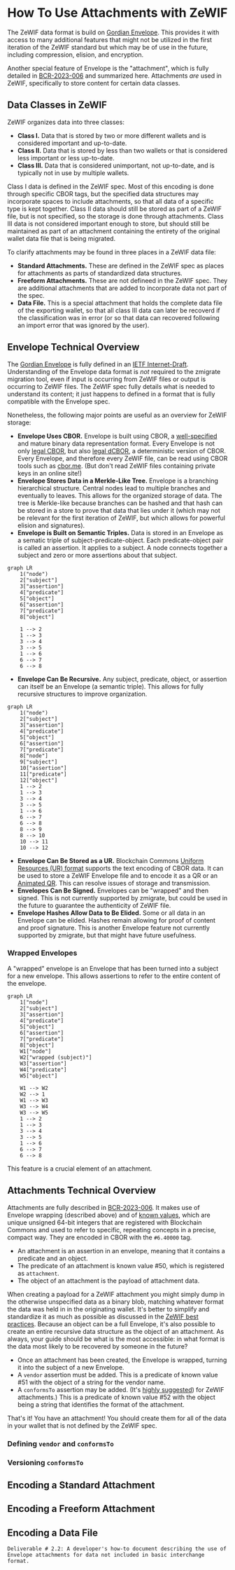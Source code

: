 # How To Use Attachments with ZeWIF

The ZeWIF data format is build on [Gordian Envelope](https://developer.blockchaincommons.com/envelope/). This provides it with access to many additional features that might not be utilized in the first iteration of the ZeWIF standard but which may be of use in the future, including compression, elision, and encryption.

Another special feature of Envelope is the "attachment", which is fully detailed in [BCR-2023-006](https://github.com/BlockchainCommons/Research/blob/master/papers/bcr-2023-006-envelope-attachment.md) and summarized here. Attachments _are_ used in ZeWIF, specifically to store content for certain data classes.

## Data Classes in ZeWIF

ZeWIF organizes data into three classes:

* **Class I.** Data that is stored by two or more different wallets and is considered important and up-to-date.
* **Class II.** Data that is stored by less than two wallets or that is considered less important or less up-to-date.
* **Class III.** Data that is considered unimportant, not up-to-date, and is typically not in use by multiple wallets.

Class I data is defined in the ZeWIF spec. Most of this encoding is done through specific CBOR tags, but the specified data structures may incorporate spaces to include attachments, so that all data of a specific type is kept together. Class II data should still be stored as part of a ZeWIF file, but is not specified, so the storage is done through attachments. Class III data is not considered important enough to store, but should still be maintained as part of an attachment containing the entirety of the original wallet data file that is being migrated.

To clarify attachments may be found in three places in a ZeWIF data file:

* **Standard Attachments.** These are defined in the ZeWIF spec as places for attachments as parts of standardized data structures.
* **Freeform Attachments.** These are not defineed in the ZeWIF spec. They are additional attachments that are added to incorporate data not part of the spec.
* **Data File.** This is a special attachment that holds the complete data file of the exporting wallet, so that all class III data can later be recoverd if the classification was in error (or so that data can recovered following an import error that was ignored by the user).

## Envelope Technical Overview

The [Gordian Envelope](https://developer.blockchaincommons.com) is fully defined in an [IETF Internet-Draft](https://datatracker.ietf.org/doc/draft-mcnally-envelope/). Understanding of the Envelope data format is _not_ required to the zmigrate migration tool, even if input is occurring from ZeWIF files or output is occurring to ZeWIF files. The ZeWIF spec fully details what is needed to understand its content; it just happens to defined in a format that is fully compatible with the Envelope spec.

Nonetheless, the following major points are useful as an overview for ZeWIF storage:

* **Envelope Uses CBOR.** Envelope is built using CBOR, a [well-specified](https://cbor.io/) and mature binary data representation format. Every Envelope is not only [legal CBOR](https://datatracker.ietf.org/doc/html/rfc8949), but also [legal dCBOR](https://datatracker.ietf.org/doc/draft-mcnally-deterministic-cbor/), a deterministic version of CBOR. Every Envelope, and therefore every ZeWIF file, can be read using CBOR tools such as [cbor.me](https://cbor.me/). (But don't read ZeWIF files containing private keys in an online site!)
* **Envelope Stores Data in a Merkle-Like Tree.** Envelope is a branching hierarchical structure. Central nodes lead to multiple branches and eventually to leaves. This allows for the organized storage of data. The tree is Merkle-like because branches can be hashed and that hash can be stored in a store to prove that data that lies under it (which may not be relevant for the first iteration of ZeWIF, but which allows for powerful elision and signatures).
* **Envelope is Built on Semantic Triples.** Data is stored in an Envelope as a sematic triple of subject-predicate-object. Each predicate-object pair is called an assertion. It applies to a subject. A node connects together a subject and zero or more assertions about that subject. 

```mermaid
graph LR
    1("node")
    2["subject"]
    3["assertion"]
    4["predicate"]
    5["object"]
    6["assertion"]
    7["predicate"]
    8["object"]

    1 --> 2
    1 --> 3
    3 --> 4
    3 --> 5
    1 --> 6
    6 --> 7
    6 --> 8
```
* **Envelope Can Be Recursive.** Any subject, predicate, object, or assertion can itself be an Envelope (a semantic triple). This allows for fully recursive structures to improve organization.

```mermaid
graph LR
    1("node")
    2["subject"]
    3["assertion"]
    4["predicate"]
    5["object"]
    6["assertion"]
    7["predicate"]
    8["node"]
    9["subject"]
    10["assertion"]
    11["predicate"]
    12["object"]
    1 --> 2
    1 --> 3
    3 --> 4
    3 --> 5
    1 --> 6
    6 --> 7
    6 --> 8
    8 --> 9
    8 --> 10
    10 --> 11
    10 --> 12
```

* **Envelope Can Be Stored as a UR.** Blockchain Commons [Uniform Resources (UR) format](https://developer.blockchaincommons.com/ur/) supports the text encoding of CBOR data. It can be used to store a ZeWIF Envelope file and to encode it as a QR or an [Animated QR](https://developer.blockchaincommons.com/animated-qrs/). This can resolve issues of storage and transmission.
* **Envelopes Can Be Signed.** Envelopes can be "wrapped" and then signed. This is not currently supported by zmigrate, but could be used in the future to guarantee the authenticity of ZeWIF file.
* **Envelope Hashes Allow Data to Be Elided.** Some or all data in an Envelope can be elided. Hashes remain allowing for proof of content and proof signature. This is another Envelope feature not currently supported by zmigrate, but that might have future usefulness.

### Wrapped Envelopes

A "wrapped" envelope is an Envelope that has been turned into a subject for a new envelope. This allows assertions to refer to the entire content of the envelope.

```mermaid
graph LR
    1["node"]
    2["subject"]
    3["assertion"]
    4["predicate"]
    5["object"]
    6["assertion"]
    7["predicate"]
    8["object"]
    W1["node"]
    W2["wrapped (subject)"]
    W3["assertion"]
    W4["predicate"]
    W5["object"]

    W1 --> W2
    W2 --> 1
    W1 --> W3
    W3 --> W4
    W3 --> W5
    1 --> 2
    1 --> 3
    3 --> 4
    3 --> 5
    1 --> 6
    6 --> 7
    6 --> 8
```

This feature is a crucial element of an attachment.

## Attachments Technical Overview

Attachments are fully described in [BCR-2023-006](https://github.com/BlockchainCommons/Research/blob/master/papers/bcr-2023-006-envelope-attachment.md). It makes use of Envelope wrapping (described above) and of [known values](https://github.com/BlockchainCommons/Research/blob/master/papers/bcr-2023-002-known-value.md), which are unique unsigned 64-bit integers that are registered with Blockchain Commons and used to refer to specific, repeating concepts in a precise, compact way. They are encoded in CBOR with the `#6.40000` tag. 

* An attachment is an assertion in an envelope, meaning that it contains a predicate and an object.
* The predicate of an attachment is known value #50, which is registered as `attachment`.
* The object of an attachment is the payload of attachment data.

When creating a payload for a ZeWIF attachment you might simply dump in the otherwise unspecified data as a binary blob, matching whatever format the data was held in in the originating wallet. It's better to simplify and standardize it as much as possible as discussed in the [ZeWIF best practices](https://github.com/BlockchainCommons/zmigrate/blob/master/docs/bestpractices.md#attachments). Because an object can be a full Envelope, it's also possible to create an entire recursive data structure as the object of an attachment. As always, your guide should be what is the most accessible: in what format is the data most likely to be recovered by someone in the future?

* Once an attachment has been created, the Envelope is wrapped, turning it into the subject of a new Envelope.
* A `vendor` assertion must be added. This is a predicate of known value #51 with the object of a string for the vendor name.
* A `conformsTo` assertion may be added. (It's [highly suggested](https://github.com/BlockchainCommons/zmigrate/blob/master/docs/bestpractices.md#attachments)) for ZeWIF attachments.) This is a predicate of known value #52 with the object being a string that identifies the format of the attachment.
 
That's it! You have an attachment! You should create them for all of the data in your wallet that is not defined by the ZeWIF spec.

### Defining `vendor` and `conformsTo`

### Versioning `conformsTo`

## Encoding a Standard Attachment

## Encoding a Freeform Attachment

## Encoding a Data File





```
Deliverable # 2.2: A developer's how-to document describing the use of Envelope attachments for data not included in basic interchange format.
```
